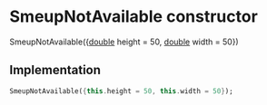 


# SmeupNotAvailable constructor







SmeupNotAvailable({[double](https://api.flutter.dev/flutter/dart-core/double-class.html) height = 50, [double](https://api.flutter.dev/flutter/dart-core/double-class.html) width = 50})





## Implementation

```dart
SmeupNotAvailable({this.height = 50, this.width = 50});
```







